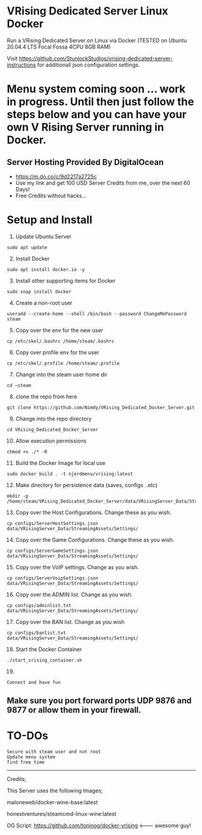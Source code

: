 
# VRising Dedicated Server Linux Docker
Run a VRising Dedicated Server on Linux via Docker (TESTED on Ubuntu 20.04.4 LTS Focal Fossa 4CPU 8GB RAM)

Visit https://github.com/StunlockStudios/vrising-dedicated-server-instructions for additionall json configuration settings.

# Menu system coming soon ... work in progress. Until then just follow the steps below and you can have your own V Rising Server running in Docker.


## Server Hosting Provided By DigitalOcean
* https://m.do.co/c/9d2217a2725c
* Use my link and get 100 USD Server Credits from me,  over the next 60 Days!
* Free Credits without hacks... 

# Setup and Install

1. Update Ubuntu Server
```
sudo apt update
```
2. Install Docker
```
sudo apt install docker.io -y
```
3. Install other supporting items for Docker
```
sudo snap install docker
```
4. Create a non-root user
```
useradd --create-home --shell /bin/bash --password ChangeMePassword steam
```
5. Copy over the env for the new user
```
cp /etc/skel/.bashrc /home/steam/.bashrc
```
6. Copy over profile env for the user
```
cp /etc/skel/.profile /home/steam/.profile
```
7. Change into the steam user home dir
```
cd ~steam
```
8. clone the repo from here
```
git clone https://github.com/Nimdy/VRising_Dedicated_Docker_Server.git
```
9. Change into the repo directory
```
cd VRising_Dedicated_Docker_Server
```
10. Allow execution permissions
```
chmod +x ./* -R
```
11. Build the Docker Image for local use
```
sudo docker build . -t njordmenu/vrising:latest
```
12. Make directory for persistence data (saves, configs ..etc)
```
mkdir -p /home/steam/VRising_Dedicated_Docker_Server/data/VRisingServer_Data/StreamingAssets/Settings/
```
13. Copy over the Host Configurations. Change these as you wish.
```
cp configs/ServerHostSettings.json data/VRisingServer_Data/StreamingAssets/Settings/
```
14. Copy over the Game Configurations. Change these as you wish.
```
cp configs/ServerGameSettings.json data/VRisingServer_Data/StreamingAssets/Settings/
```
15. Copy over the VoIP settings. Change as you wish.
```
cp configs/ServerVoipSettings.json data/VRisingServer_Data/StreamingAssets/Settings/
```
16. Copy over the ADMIN list. Change as you wish.
```
cp configs/adminlist.txt data/VRisingServer_Data/StreamingAssets/Settings/
```
17. Copy over the BAN list. Change as you wish
```
cp configs/banlist.txt data/VRisingServer_Data/StreamingAssets/Settings/
```
18. Start the Docker Container
```
./start_vrising_container.sh
```
19.
```
Connect and have fun
```

## Make sure you port forward ports UDP 9876 and 9877 or allow them in your firewall.



# TO-DOs
```
Secure with steam user and not root
Update menu system
find free time
```
 ---
 
 Credits;
 
 This Server uses the following Images;
 
 maloneweb/docker-wine-base:latest
 
 honestventures/steamcmd-linux-wine:latest
 
 OG Script: https://github.com/toninog/docker-vrising <--- awesome guy!
